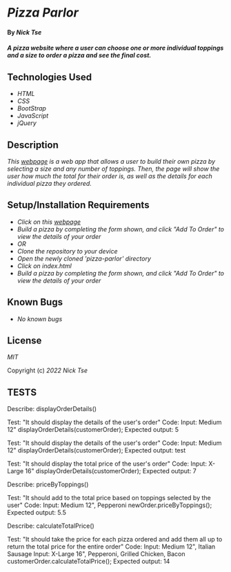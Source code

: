 # _Pizza Parlor_

#### By _**Nick Tse**_

#### _A pizza website where a user can choose one or more individual toppings and a size to order a pizza and see the final cost._

## Technologies Used

* _HTML_
* _CSS_
* _BootStrap_
* _JavaScript_
* _jQuery_

## Description

_This [webpage](https://n-tse.github.io/Pizza-Parlor/) is a web app that allows a user to build their own pizza by selecting a size and any number of toppings. Then, the page will show the user how much the total for their order is, as well as the details for each individual pizza they ordered._

## Setup/Installation Requirements

* _Click on this [webpage](https://n-tse.github.io/Pizza-Parlor/)_
* _Build a pizza by completing the form shown, and click "Add To Order" to view the details of your order_
* _OR_
* _Clone the repository to your device_
* _Open the newly cloned 'pizza-parlor' directory_
* _Click on index.html_
* _Build a pizza by completing the form shown, and click "Add To Order" to view the details of your order_

## Known Bugs

* _No known bugs_

## License

_MIT_

Copyright (c) _2022_ _Nick Tse_

## TESTS

Describe: displayOrderDetails()

Test: "It should display the details of the user's order"
Code:
Input: Medium 12"
displayOrderDetails(customerOrder);
Expected output: 5

Test: "It should display the details of the user's order"
Code:
Input: Medium 12"
displayOrderDetails(customerOrder);
Expected output: test

Test: "It should display the total price of the user's order"
Code:
Input: X-Large 16"
displayOrderDetails(customerOrder);
Expected output: 7

Describe: priceByToppings()

Test: "It should add to the total price based on toppings selected by the user"
Code:
Input: Medium 12", Pepperoni
newOrder.priceByToppings();
Expected output: 5.5

Describe: calculateTotalPrice()

Test: "It should take the price for each pizza ordered and add them all up to return the total price for the entire order"
Code:
Input: Medium 12", Italian Sausage
Input: X-Large 16", Pepperoni, Grilled Chicken, Bacon
customerOrder.calculateTotalPrice();
Expected output: 14